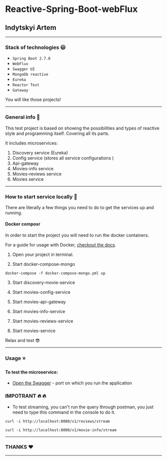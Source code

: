 # Reactive-Spring-Boot-webFlux 
## Indytskyi Artem 
---
### Stack of technologies :smiley:

- `Spring Boot 2.7.8`
- `WebFlux` 
- `Swagger UI`
- `MongoDb reactive`
- `Eureka`
- `Reactor Test`
- `Gateway`

You will like those projects!

---
### General info :musical_note:
This test project is based on showing the possibilities and types of reactive style and programming itself. Covering all its parts.

It includes microservices:
1. Discovery service (Eureka)
2. Config service (stores all service configurations )
3. Api-gateway
4. Movies-info service
5. Movies-reviews service
6. Movies service
---
### How to start service locally :construction_worker:

There are literally a few things you need to do to get the services up and running.

#### Docker composr

In order to start the project you will need to run the docker containers. 

For a guide for usage with Docker, [checkout the docs](https://github.com/maildev/maildev/blob/master/docs/docker.md).

1. Open your project in terminal.

2. Start docker-compose-mongo
```
docker-compose -f docker-compose-mongo.yml up
````


3. Start discovery-movie-service

4. Start movies-config-service

5. Start movies-api-gateway

6. Start movies-info-service

7. Start movies-reviews-service

8. Start movies-service

Relax and test :sunglasses:

---
### Usage :star:

#### To test the microservice:
- [Open the Swagger](http://localhost:8080/swagger-ui/index.html#/) - port on which you run the application

### IMPOTRANT :fire: :fire:
- To test streaming, you can't run the query through postman, you just need to type this command in the console to do it.
```
curl -i http://localhost:8080/v1/reviews/stream
```
```
curl -i http://localhost:8080/v1/movie-info/stream
```

---
### THANKS :heart:
---
